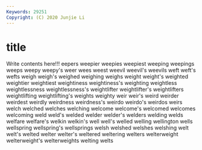 ```yaml
---
Keywords: 29251
Copyright: (C) 2020 Junjie Li
---
```


# title

Write contents here!!!
eepers 
weepier 
weepies 
weepiest 
weeping 
weepings 
weeps
weepy 
weepy's 
weer 
wees 
weest 
weevil 
weevil's 
weevils 
weft 
weft's
wefts 
weigh 
weigh's 
weighed 
weighing 
weighs 
weight 
weight's 
weighted 
weightier
weightiest 
weightiness 
weightiness's 
weighting 
weightless 
weightlessness 
weightlessness's 
weightlifter 
weightlifter's 
weightlifters
weightlifting 
weightlifting's 
weights 
weighty 
weir 
weir's 
weird 
weirder 
weirdest 
weirdly
weirdness 
weirdness's 
weirdo 
weirdo's 
weirdos 
weirs 
welch 
welched 
welches 
welching
welcome 
welcome's 
welcomed 
welcomes 
welcoming 
weld 
weld's 
welded 
welder 
welder's
welders 
welding 
welds 
welfare 
welfare's 
welkin 
welkin's 
well 
well's 
welled
welling 
wellington 
wells 
wellspring 
wellspring's 
wellsprings 
welsh 
welshed 
welshes 
welshing
welt 
welt's 
welted 
welter 
welter's 
weltered 
weltering 
welters 
welterweight 
welterweight's
welterweights 
welting 
welts 
